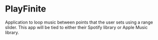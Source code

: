 # PlayFinite
Application to loop music between points that the user sets using a range slider. This app will be tied to either their Spotify library or Apple Music library.

